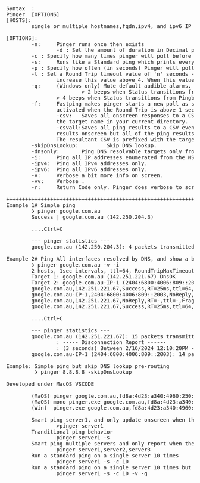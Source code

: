 <pre>Syntax  :
Pinger <hosts> [OPTIONS]
[HOSTS]: 
        single or multiple hostnames,fqdn,ipv4, and ipv6 IP addresses. Must comma separate (no spaces).
        
[OPTIONS]:
        -n:     Pinger runs once then exists
                -d <n>: Set the amount of duration in Decimal pinger runs for before exiting - Specify a positive value such as 0.25 for 15 minutes or 1.5 for 1hr20mins.
        -c <n>: Specify how many times pinger will poll before exiting - Specify a positive value 'n' greater than 1.
        -s:     Runs like a Standard ping which prints every ping results onscreen.
        -p <n>: Specify how often (in seconds) Pinger will poll the target. Useful with '-s'. Specify a positive value 'n' greater than 1.
        -t <n>: Set a Round Trip timeout value of 'n' seconds - Default value is 1 seconds. For high latency links above 4000ms latency, 
                increase this value above 4. When this value is reached, pinger will assume the target is unreachable.
        -q:     (Windows only) Mute default audible alarms. By default, pinger will beep when the status changes in the following instance.
                        > 2 beeps when Status transitions from Timeout to Pingable
                > 4 beeps when Status transitions from Pingble to TimeOut
        -f:     Fastping makes pinger starts a new poll as soon it receives the previous response. Fastping is automatically 
                activated when the Round Trip is above 1 seconds. Use in combination with the '-s' switch.
                -csv:   Saves all onscreen responses to a CSV. Does not yet take any arguments. The resultant CSV is prefixed with 
                the target name in your current directory.
                -csvall:Saves all ping results to a CSV even regardless what's onscreen. Useful when wanting only the differences in
                results onscreen but all of the ping results in a CSV. 
                The resultant CSV is prefixed with the target name in your current directory.
        -skipDnsLookup:         Skip DNS lookup.
        -dnsonly:       Ping DNS resolvable targets only from the list.
        -i:     Ping all IP addresses enumerated from the NSLOOKUP query.
        -ipv4:  Ping all IPv4 addresses only.
        -ipv6:  Ping all IPv6 addresses only.
        -v:     Verbose a bit more info on screen.
        -vv:    Verbose .
        -r:     Return Code only. Pinger does verbose to screen (0=Pingable,1=failure).

++++++++++++++++++++++++++++++++++++++++++++++++++++++++++++++++++
Example 1# Simple ping
        ❯ pinger google.com.au
        Success | google.com.au (142.250.204.3) 
        
        ....Ctrl+C
        
        --- pinger statistics ---
        google.com.au (142.250.204.3): 4 packets transmitted, 0.0% loss
        
Example 2# Ping All interfaces resolved by DNS, and show a bit more info
        ❯ pinger google.com.au -v -i
        2 hosts, 1sec intervals, ttl=64, RoundTripMaxTimeout 1 sec
        Target 1: google.com.au (142.251.221.67) DnsOK
        Target 2: google.com.au-IP-1 (2404:6800:4006:809::2003) DnsOK
        google.com.au,142.251.221.67,Success,RT=25ms,ttl=64,Frag=True,replyBuffer=64,count=1
        google.com.au-IP-1,2404:6800:4006:809::2003,NoReply,RT=-,ttl=-,Frag=-,replyBuffer=-,count=1
        google.com.au,142.251.221.67,NoReply,RT=-,ttl=-,Frag=-,replyBuffer=-,count=9(In previous state [Success] for 8 seconds)
        google.com.au,142.251.221.67,Success,RT=25ms,ttl=64,Frag=True,replyBuffer=64,count=10(In previous state [TimedOut] for 3 seconds)
        
        ....Ctrl+C

        --- pinger statistics ---
        google.com.au (142.251.221.67): 15 packets transmitted, 1 lost(Unreachable for a Total of 3 seconds), 6.67% packet loss
                : ----- Disconnection Report ------
                : (3 seconds) Between 2/16/2024 12:10:20PM - 2/16/2024 12:10:23PM
        google.com.au-IP-1 (2404:6800:4006:809::2003): 14 packets transmitted, 14 lost, 100% packet loss

Example: Simple ping but skip DNS lookup pre-routing
         ❯ pinger 8.8.8.8 -skipDnsLookup
        
Developed under MacOS VSCODE
 
        (MaOS) pinger google.com.au,fd8a:4d23:a340:4960:250:56ff:febb:a99d,192.168.0.1
        (MaOS) mono pinger.exe google.com.au,fd8a:4d23:a340:4960:250:56ff:febb:a99d,192.168.0.1
        (Win)  pinger.exe google.com.au,fd8a:4d23:a340:4960:250:56ff:febb:a99d,192.168.0.1

        Smart ping server1, and only update onscreen when the status changes 
                >pinger server1
        Tranditional ping behavior
                pinger server1 -s
        Smart ping multiple servers and only report when the status changes
                pinger server1,server2,server3
        Run a standard ping on a single server 10 times
                pinger server1 -s -c 10
        Run a standard ping on a single server 10 times but verbose the output and stop the audible noise on status changes 
                pinger server1 -s -c 10 -v -q
</pre>
